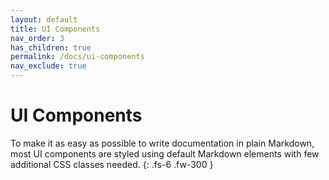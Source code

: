 ```yaml
---
layout: default
title: UI Components
nav_order: 3
has_children: true
permalink: /docs/ui-components
nav_exclude: true
---
```


# UI Components

To make it as easy as possible to write documentation in plain Markdown, most UI components are styled using default Markdown elements with few additional CSS classes needed.
{: .fs-6 .fw-300 }
